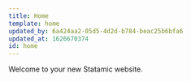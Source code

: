 ```yaml
---
title: Home
template: home
updated_by: 6a424aa2-05d5-4d2d-b784-beac25b6bfa6
updated_at: 1626670374
id: home
---
```

Welcome to your new Statamic website.